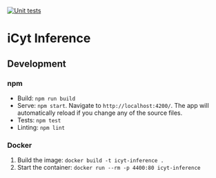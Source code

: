 [![Unit tests](https://github.com/lahr/icyt-inference/actions/workflows/main.yml/badge.svg)](https://github.com/lahr/icyt-inference/actions)

# iCyt Inference

## Development
### npm
- Build: `npm run build`
- Serve: `npm start`. Navigate to `http://localhost:4200/`. The app will automatically reload if you change any of the source files.
- Tests: `npm test`
- Linting: `npm lint`

### Docker
1. Build the image: `docker build -t icyt-inference .`
2. Start the container: `docker run --rm -p 4400:80 icyt-inference`
